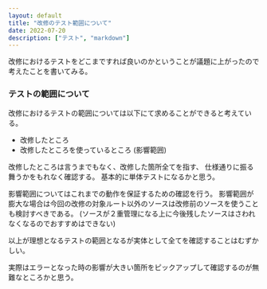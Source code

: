 ```yaml
---
layout: default
title: "改修のテスト範囲について"
date: 2022-07-20
description: ["テスト", "markdown"]
---
```


改修におけるテストをどこまですれば良いのかということが議題に上がったので考えたことを書いてみる。

### テストの範囲について
改修におけるテストの範囲については以下にて求めることができると考えている。

* 改修したところ
* 改修したところを使っているところ (影響範囲)

改修したところは言うまでもなく、改修した箇所全てを指す、
仕様通りに振る舞うかをもれなく確認する。
基本的に単体テストになるかと思う。


影響範囲についてはこれまでの動作を保証するための確認を行う。
影響範囲が膨大な場合は今回の改修の対象ルート以外のソースは改修前のソースを使うことも検討すべきである。
(ソースが２重管理になる上に今後残したソースはさわれなくなるのでおすすめはできない)

以上が理想となるテストの範囲となるが実体として全てを確認することはむずかしい。

実際はエラーとなった時の影響が大きい箇所をピックアップして確認するのが無難なところかと思う。


